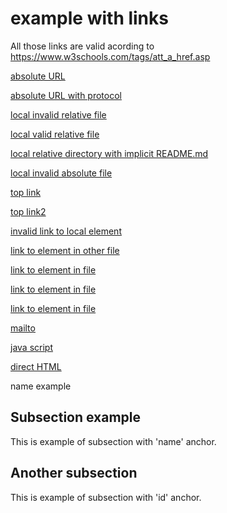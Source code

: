 # example with links

All those links are valid acording to https://www.w3schools.com/tags/att_a_href.asp


[absolute URL](www.google.com)

[absolute URL with protocol](http://www.google.com)

[local invalid relative file](other_file.md)

[local valid relative file](images.md)

[local relative directory with implicit README.md](../../..)

[local invalid absolute file](/tmp/other_file.md)

[top link](#)

[top link2](#top)

[invalid link to local element](#xxx)

[link to element in other file](images.md#subsection_example)

[link to element in file](links.md#subsection_example)

[link to element in file](#subsection_example)

[link to element in file](#another_subsection)

[mailto](mailto:xxx@yyy.zzz)

[java script](javascript:alert("Hello");)

<a href="https://www.w3schools.com">direct HTML</a>

<a name="item_name">name example</a>


## <a name="subsection_example"></a> Subsection example

This is example of subsection with 'name' anchor.


## <a id="another_subsection"></a> Another subsection

This is example of subsection with 'id' anchor.
